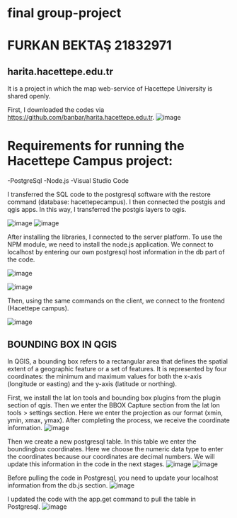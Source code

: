 # final group-project
# FURKAN BEKTAŞ 21832971
## harita.hacettepe.edu.tr
It is a project in which the map web-service of Hacettepe University is shared openly.

First, I downloaded the codes via https://github.com/banbar/harita.hacettepe.edu.tr.
![image](https://github.com/jungry1/readme/assets/66970973/69c80ec0-4883-439e-9402-c97feb25469b)

# Requirements for running the Hacettepe Campus project:
-PostgreSql 
-Node.js
-Visual Studio Code

I transferred the SQL code to the postgresql software with the restore command (database: hacettepecampus). I then connected the postgis and qgis apps. In this way, I transferred the postgis layers to qgis.

![image](https://github.com/jungry1/readme/assets/66970973/383a1444-2168-476a-8f1f-2b3f9c1962a9)
![image](https://github.com/jungry1/readme/assets/66970973/71d8bf98-9d3a-45f3-80a5-923eced906ae)

After installing the libraries, I connected to the server platform. To use the NPM module, we need to install the node.js application. We connect to localhost by entering our own postgresql host information in the db part of the code.

![image](https://github.com/jungry1/readme/assets/66970973/5a4e4ac0-701a-46a4-b984-b1b1c5f02f52)

![image](https://github.com/jungry1/readme/assets/66970973/f6936132-164c-4b8b-9711-8645c1473e4a)


Then, using the same commands on the client, we connect to the frontend (Hacettepe campus).

![image](https://github.com/jungry1/readme/assets/66970973/1147c9ea-96fb-4bce-b9b4-964d987d3a53)

## BOUNDING BOX IN QGIS 
In QGIS, a bounding box refers to a rectangular area that defines the spatial extent of a geographic feature or a set of features. It is represented by four coordinates: the minimum and maximum values for both the x-axis (longitude or easting) and the y-axis (latitude or northing). 

First, we install the lat lon tools and bounding box plugins from the plugin section of qgis. Then we enter the BBOX Capture section from the lat lon tools > settings section. Here we enter the projection as our format (xmin, ymin, xmax, ymax). After completing the process, we receive the coordinate information.
![image](https://github.com/jungry1/readme/assets/66970973/7144430a-ec40-4207-8b7a-b4d0d4e5eaf2)

Then we create a new postgresql table. In this table we enter the boundingbox coordinates. Here we choose the numeric data type to enter the coordinates because our coordinates are decimal numbers. We will update this information in the code in the next stages.
![image](https://github.com/jungry1/readme/assets/66970973/bc390e30-d2cd-4819-9820-98e321e5f0df)
![image](https://github.com/jungry1/readme/assets/66970973/f87c267d-ffd3-461a-b54f-c7044f188216)

Before pulling the code in Postgresql, you need to update your localhost information from the db.js section.
![image](https://github.com/jungry1/readme/assets/66970973/fc4fdbac-9d4b-4d12-addb-5730b0d564b2)

I updated the code with the app.get command to pull the table in Postgresql.
![image](https://github.com/jungry1/readme/assets/66970973/89c11f91-66c1-4c59-8b4e-0cc3f9e0d161)














